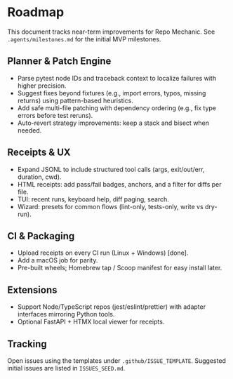 # Roadmap

This document tracks near-term improvements for Repo Mechanic. See `.agents/milestones.md` for the initial MVP milestones.

## Planner & Patch Engine
- Parse pytest node IDs and traceback context to localize failures with higher precision.
- Suggest fixes beyond fixtures (e.g., import errors, typos, missing returns) using pattern-based heuristics.
- Add safe multi-file patching with dependency ordering (e.g., fix type errors before test reruns).
- Auto-revert strategy improvements: keep a stack and bisect when needed.

## Receipts & UX
- Expand JSONL to include structured tool calls (args, exit/out/err, duration, cwd).
- HTML receipts: add pass/fail badges, anchors, and a filter for diffs per file.
- TUI: recent runs, keyboard help, diff paging, search.
- Wizard: presets for common flows (lint-only, tests-only, write vs dry-run).

## CI & Packaging
- Upload receipts on every CI run (Linux + Windows) [done].
- Add a macOS job for parity.
- Pre-built wheels; Homebrew tap / Scoop manifest for easy install later.

## Extensions
- Support Node/TypeScript repos (jest/eslint/prettier) with adapter interfaces mirroring Python tools.
- Optional FastAPI + HTMX local viewer for receipts.

## Tracking
Open issues using the templates under `.github/ISSUE_TEMPLATE`. Suggested initial issues are listed in `ISSUES_SEED.md`.

